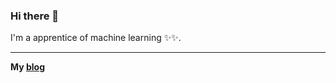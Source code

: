 ### Hi there 👋

I'm a apprentice of machine learning ✨✨.

-------
**My [blog](https://huybik.github.io)**
<!---
huybik/huybik is a ✨ special ✨ repository because its `README.md` (this file) appears on your GitHub profile.
You can click the Preview link to take a look at your changes.
--->

